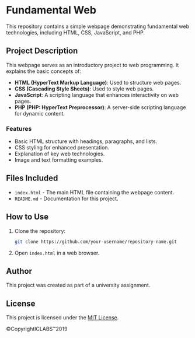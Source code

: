 # Fundamental Web

This repository contains a simple webpage demonstrating fundamental web technologies, including HTML, CSS, JavaScript, and PHP.

## Project Description
This webpage serves as an introductory project to web programming. It explains the basic concepts of:
- **HTML (HyperText Markup Language)**: Used to structure web pages.
- **CSS (Cascading Style Sheets)**: Used to style web pages.
- **JavaScript**: A scripting language that enhances interactivity on web pages.
- **PHP (PHP: HyperText Preprocessor)**: A server-side scripting language for dynamic content.

### Features
- Basic HTML structure with headings, paragraphs, and lists.
- CSS styling for enhanced presentation.
- Explanation of key web technologies.
- Image and text formatting examples.

## Files Included
- `index.html` - The main HTML file containing the webpage content.
- `README.md` - Documentation for this project.

## How to Use
1. Clone the repository:
   
   ```bash
   git clone https://github.com/your-username/repository-name.git
   ```
2. Open `index.html` in a web browser.

## Author
This project was created as part of a university assignment.

## License
This project is licensed under the [MIT License](https://github.com/wyattmatt/Latihan-Basic-HTML/blob/main/LICENSE).

&copy;CopyrightICLABS™2019
